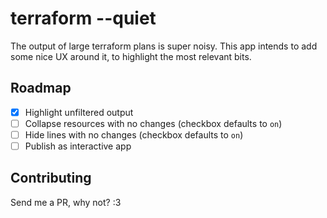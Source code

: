 # terraform --quiet

The output of large terraform plans is super noisy.
This app intends to add some nice UX around it, to highlight the most relevant bits.

## Roadmap

- [x] Highlight unfiltered output
- [ ] Collapse resources with no changes (checkbox defaults to `on`)
- [ ] Hide lines with no changes (checkbox defaults to `on`)
- [ ] Publish as interactive app

## Contributing

Send me a PR, why not? :3
